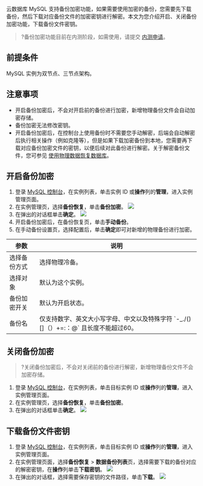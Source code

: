 云数据库 MySQL 支持备份加密功能，如果需要使用加密的备份，您需要先下载备份，然后下载对应备份文件的加密密钥进行解密。本文为您介绍开启、关闭备份加密功能，下载备份文件密钥。
>?备份加密功能目前在内测阶段，如需使用，请提交 [内测申请](https://cloud.tencent.com/apply/p/zf7qc83m4f8)。

## 前提条件
MySQL 实例为双节点、三节点架构。

## 注意事项
- 开启备份加密后，不会对开启前的备份进行加密，新增物理备份文件会自动加密存储。
- 备份加密无法修改密钥。
- 开启备份加密后，在控制台上使用备份时不需要您手动解密，后端会自动解密后执行相关操作（例如克隆等），但是如果下载加密备份到本地，您需要再下载对应备份加密文件的密钥，以便后续对此备份进行解密。关于解密备份文件，您可参见 [使用物理数据恢复数据库](https://cloud.tencent.com/document/product/236/33363#XZBFWJ)。

## 开启备份加密
1. 登录 [MySQL 控制台](https://console.cloud.tencent.com/cdb)，在实例列表，单击实例 ID 或**操作**列的**管理**，进入实例管理页面。
2. 在实例管理页，选择**备份恢复**，单击**备份加密**。
![](https://qcloudimg.tencent-cloud.cn/raw/6aa5d9853f0b55b98784bea1f6025f34.png)
3. 在弹出的对话框单击**确定**。
![](https://qcloudimg.tencent-cloud.cn/raw/6d834d1a14e24ebbd6c819e58cb2d21e.png)
4. 开启备份加密后，在备份恢复页，单击**手动备份**。
5. 在手动备份设置页，选择配置后，单击**确定**即可对新增的物理备份进行加密。
<table>
<thead><tr><th>参数</th><th>说明</th></tr></thead>
<tbody><tr>
<td>选择备份方式</td>
<td>选择物理冷备。</td></tr>
<tr>
<td>选择对象</td>
<td>默认为这个实例。</td></tr>
<tr>
<td>备份加密开关</td>
<td>默认为开启状态。</td></tr>
<tr>
<td>备份名</td>
<td>仅支持数字、英文大小写字母、中文以及特殊字符 `-_./()[]（）+=:：@` 且长度不能超过60。</td></tr>
</tbody></table>

## 关闭备份加密
>?关闭备份加密后，不会对关闭前的备份进行解密，新增物理备份文件不会加密存储。
>
1. 登录 [MySQL 控制台](https://console.cloud.tencent.com/cdb)，在实例列表，单击目标实例 ID 或**操作**列的**管理**，进入实例管理页面。
2. 在实例管理页，选择**备份恢复**，单击**备份加密**。
3. 在弹出的对话框单击**确定**。
![](https://qcloudimg.tencent-cloud.cn/raw/9960018f0127050271973eb966438006.png)

## 下载备份文件密钥
1. 登录 [MySQL 控制台](https://console.cloud.tencent.com/cdb)，在实例列表，单击目标实例 ID 或**操作**列的**管理**，进入实例管理页面。
2. 在实例管理页面，选择**备份恢复** > **数据备份列表**页，选择需要下载的备份对应的解密密钥，在**操作**列单击**下载密钥**。
![](https://qcloudimg.tencent-cloud.cn/raw/743b8d691a006b99cb25591bb2100b07.png)
3. 在弹出的对话框，选择需要保存密钥的文件路径，单击**下载**。
![](https://qcloudimg.tencent-cloud.cn/raw/ae4c7fa80df097a6886a3129232db918.png)

